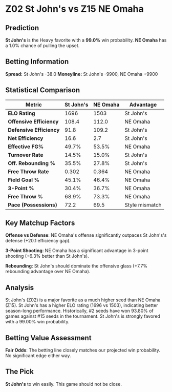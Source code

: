 # Z02 St John's vs Z15 NE Omaha

## Prediction
**St John's** is the Heavy favorite with a **99.0%** win probability.
**NE Omaha** has a 1.0% chance of pulling the upset.

## Betting Information
**Spread:** St John's -38.0
**Moneyline:** St John's -9900, NE Omaha +9900

## Statistical Comparison

| Metric | St John's | NE Omaha | Advantage |
|--------|-----------------|-----------------|----------|
| **ELO Rating** | 1696 | 1503 | St John's |
| **Offensive Efficiency** | 108.4 | 112.0 | NE Omaha |
| **Defensive Efficiency** | 91.8 | 109.2 | St John's |
| **Net Efficiency** | 16.6 | 2.7 | St John's |
| **Effective FG%** | 49.7% | 53.5% | NE Omaha |
| **Turnover Rate** | 14.5% | 15.0% | St John's |
| **Off. Rebounding %** | 35.5% | 27.8% | St John's |
| **Free Throw Rate** | 0.302 | 0.364 | NE Omaha |
| **Field Goal %** | 45.1% | 46.4% | NE Omaha |
| **3-Point %** | 30.4% | 36.7% | NE Omaha |
| **Free Throw %** | 68.9% | 73.3% | NE Omaha |
| **Pace (Possessions)** | 72.2 | 69.5 | Style mismatch |

## Key Matchup Factors

**Offense vs Defense**: NE Omaha's offense significantly outpaces St John's's defense (+20.1 efficiency gap).

**3-Point Shooting**: NE Omaha has a significant advantage in 3-point shooting (+6.3% better than St John's).

**Rebounding**: St John's should dominate the offensive glass (+7.7% rebounding advantage over NE Omaha).

## Analysis

St John's (Z02) is a major favorite as a much higher seed than NE Omaha (Z15). St John's has a higher ELO rating (1696 vs 1503), indicating better season-long performance. Historically, #2 seeds have won 93.80% of games against #15 seeds in the tournament. St John's is strongly favored with a 99.00% win probability.

## Betting Value Assessment

**Fair Odds**: The betting line closely matches our projected win probability. No significant edge either way.

## The Pick

**St John's** to win easily. This game should not be close.

